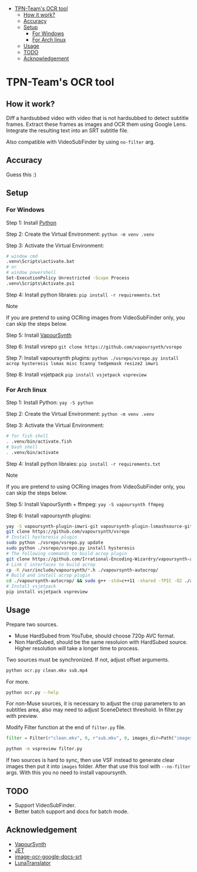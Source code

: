 <!--toc:start-->

- [TPN-Team's OCR tool](#tpn-teams-ocr-tool)
  - [How it work?](#how-it-work)
  - [Accuracy](#accuracy)
  - [Setup](#setup)
    - [For Windows](#for-windows)
    - [For Arch linux](#for-arch-linux)
  - [Usage](#usage)
  - [TODO](#todo)
  - [Acknowledgement](#acknowledgement)
  <!--toc:end-->

# TPN-Team's OCR tool

## How it work?

Diff a hardsubbed video with video that is not hardsubbed to detect subtitle frames.
Extract these frames as images and OCR them using Google Lens.
Integrate the resulting text into an SRT subtitle file.

Also compatible with VideoSubFinder by using `no-filter` arg.

## Accuracy

Guess this :)

## Setup

### For Windows

Step 1: Install [Python](https://www.python.org/downloads/)

Step 2: Create the Virtual Environment: `python -m venv .venv`

Step 3: Activate the Virtual Environment:

```bash
# window cmd
.venv\Scripts\activate.bat
# or
# window powershell
Set-ExecutionPolicy Unrestricted -Scope Process
.venv\Scripts\Activate.ps1
```

Step 4: Install python libraies:
`pip install -r requirements.txt`

> [!NOTE]  
> If you are pretend to using OCRing images from VideoSubFinder only, you can skip the steps below.

Step 5: Install [VapourSynth](https://github.com/vapoursynth/vapoursynth/releases)

Step 6: Install vsrepo
`git clone https://github.com/vapoursynth/vsrepo`

Step 7: Install vapoursynth plugins:
`python ./vsrepo/vsrepo.py install acrop hysteresis lsmas misc tcanny tedgemask resize2 imwri`

Step 8: Install vsjetpack
`pip install vsjetpack vspreview`

### For Arch linux

Step 1: Install Python: `yay -S python`

Step 2: Create the Virtual Environment: `python -m venv .venv`

Step 3: Activate the Virtual Environment:

```bash
# for fish shell
. .venv/bin/activate.fish
# bash shell
. .venv/bin/activate
```

Step 4: Install python libraies: `pip install -r requirements.txt`

> [!NOTE]  
> If you are pretend to using OCRing images from VideoSubFinder only, you can skip the steps below.

Step 5: Install VapourSynth + ffmpeg: `yay -S vapoursynth ffmpeg`

Step 6: Install vapoursynth plugins:

```bash
yay -S vapoursynth-plugin-imwri-git vapoursynth-plugin-lsmashsource-git vapoursynth-plugin-misc-git vapoursynth-plugin-resize2-git vapoursynth-plugin-tcanny-git vapoursynth-plugin-tedgemask-git
git clone https://github.com/vapoursynth/vsrepo
# Install hysteresis plugin
sudo python ./vsrepo/vsrepo.py update
sudo python ./vsrepo/vsrepo.py install hysteresis
# The following commands to build acrop plugin
git clone https://github.com/Irrational-Encoding-Wizardry/vapoursynth-autocrop
# Link C interfaces to build acrop
cp -R /usr/include/vapoursynth/*.h ./vapoursynth-autocrop/
# Build and install acrop plugin
cd ./vapoursynth-autocrop/ && sudo g++ -std=c++11 -shared -fPIC -O2 ./autocrop.cpp -o /usr/lib/vapoursynth/libautocrop.so && cd ..
# Install vsjetpack
pip install vsjetpack vspreview
```

## Usage

Prepare two sources.

- Muse HardSubed from YouTube, should choose 720p AVC format.
- Non HardSubed, should be the same resoluion with HardSubed source. Higher
  resolution will take a longer time to process.

Two sources must be synchronized. If not, adjust offset arguments.

```sh
python ocr.py clean.mkv sub.mp4
```

For more.

```sh
python ocr.py --help
```

For non-Muse sources, it is necessary to adjust the crop parameters to an
subtitles area, also may need to adjust SceneDetect threshold. In filter.py with preview.

Modify Filter function at the end of `filter.py` file.
```python
filter = Filter(r"clean.mkv", 0, r"sub.mkv", 0, images_dir=Path("images"))
```
```sh
python -m vspreview filter.py
```

If two sources is hard to sync, then use VSF instead to generate clear images
then put it into `images` folder. After that use this tool with `--no-filter` args. 
With this you no need to install vapoursynth.

## TODO

- Support VideoSubFinder.
- Better batch support and docs for batch mode.

## Acknowledgement

- [VapourSynth](https://www.vapoursynth.com/doc/index.html)
- [JET](https://github.com/Jaded-Encoding-Thaumaturgy)
- [image-ocr-google-docs-srt](https://github.com/Abu3safeer/image-ocr-google-docs-srt)
- [LunaTranslator](https://github.com/HIllya51/LunaTranslator/blob/main/src/LunaTranslator/ocrengines/googlelens.py)

